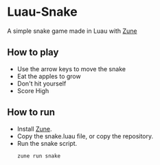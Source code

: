 # Luau-Snake
A simple snake game made in Luau with [Zune](https://github.com/Scythe-Technology/Zune)

## How to play
- Use the arrow keys to move the snake
- Eat the apples to grow
- Don't hit yourself
- Score High

## How to run
- Install [Zune](https://github.com/Scythe-Technology/Zune).
- Copy the snake.luau file, or copy the repository.
- Run the snake script.
    ```bash 
    zune run snake
    ```
